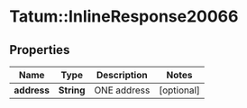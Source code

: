 # Tatum::InlineResponse20066

## Properties
Name | Type | Description | Notes
------------ | ------------- | ------------- | -------------
**address** | **String** | ONE address | [optional] 

